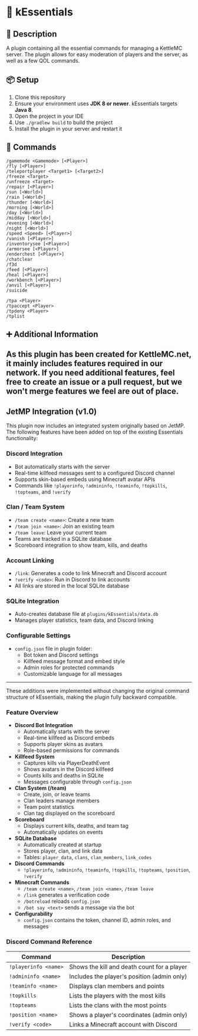 # 💙 kEssentials

## 📝 Description
A plugin containing all the essential commands for managing a KettleMC server.
The plugin allows for easy moderation of players and the server, as well as a few QOL commands.

## 📦 Setup
1. Clone this repository
2. Ensure your environment uses **JDK 8 or newer**. kEssentials targets **Java 8**.
3. Open the project in your IDE
4. Use `./gradlew build` to build the project
5. Install the plugin in your server and restart it

## 🧾 Commands
```
/gamemode <Gamemode> [<Player>]
/fly [<Player>]
/teleportplayer <Target1> [<Target2>]
/freeze <Target>
/unfreeze <Target>
/repair [<Player>]
/sun [<World>]
/rain [<World>]
/thunder [<World>]
/morning [<World>]
/day [<World>]
/midday [<World>]
/evening [<World>]
/night [<World>]
/speed <Speed> [<Player>]
/vanish [<Player>]
/inventorysee [<Player>]
/armorsee [<Player>]
/enderchest [<Player>]
/chatclear
/f3d
/feed [<Player>]
/heal [<Player>]
/workbench [<Player>]
/anvil [<Player>]
/suicide

/tpa <Player>
/tpaccept <Player>
/tpdeny <Player>
/tplist
```

## ➕ Additional Information
As this plugin has been created for KettleMC.net, it mainly includes features required in our network. If you need additional features, feel free to create an issue or a pull request, but we won't merge features we feel are out of place.
---

## JetMP Integration (v1.0)

This plugin now includes an integrated system originally based on JetMP. The following features have been added on top of the existing Essentials functionality:

### Discord Integration
- Bot automatically starts with the server
- Real-time killfeed messages sent to a configured Discord channel
- Supports skin-based embeds using Minecraft avatar APIs
- Commands like `!playerinfo`, `!admininfo`, `!teaminfo`, `!topkills`, `!topteams`, and `!verify`

### Clan / Team System
- `/team create <name>`: Create a new team
- `/team join <name>`: Join an existing team
- `/team leave`: Leave your current team
- Teams are tracked in a SQLite database
- Scoreboard integration to show team, kills, and deaths

### Account Linking
- `/link`: Generates a code to link Minecraft and Discord account
- `!verify <code>`: Run in Discord to link accounts
- All links are stored in the local SQLite database

### SQLite Integration
- Auto-creates database file at `plugins/kEssentials/data.db`
- Manages player statistics, team data, and Discord linking

### Configurable Settings
- `config.json` file in plugin folder:
  - Bot token and Discord settings
  - Killfeed message format and embed style
  - Admin roles for protected commands
  - Customizable language for all messages

---

These additions were implemented without changing the original command structure of kEssentials, making the plugin fully backward compatible.

### Feature Overview

- **Discord Bot Integration**
  - Automatically starts with the server
  - Real-time killfeed as Discord embeds
  - Supports player skins as avatars
  - Role-based permissions for commands
- **Killfeed System**
  - Captures kills via PlayerDeathEvent
  - Shows avatars in the Discord killfeed
  - Counts kills and deaths in SQLite
  - Messages configurable through `config.json`
- **Clan System (/team)**
  - Create, join, or leave teams
  - Clan leaders manage members
  - Team point statistics
  - Clan tag displayed on the scoreboard
- **Scoreboard**
  - Displays current kills, deaths, and team tag
  - Automatically updates on events
- **SQLite Database**
  - Automatically created at startup
  - Stores player, clan, and link data
  - Tables: `player_data`, `clans`, `clan_members`, `link_codes`
- **Discord Commands**
  - `!playerinfo`, `!admininfo`, `!teaminfo`, `!topkills`, `!topteams`, `!position`, `!verify`
- **Minecraft Commands**
  - `/team create <name>`, `/team join <name>`, `/team leave`
  - `/link` generates a verification code
  - `/botreload` reloads `config.json`
  - `/bot say <text>` sends a message via the bot
- **Configurability**
  - `config.json` contains the token, channel ID, admin roles, and messages

### Discord Command Reference

| Command | Description |
|---------|-------------|
| `!playerinfo <name>` | Shows the kill and death count for a player |
| `!admininfo <name>` | Includes the player's position (admin only) |
| `!teaminfo <name>` | Displays clan members and points |
| `!topkills` | Lists the players with the most kills |
| `!topteams` | Lists the clans with the most points |
| `!position <name>` | Shows a player's coordinates (admin only) |
| `!verify <code>` | Links a Minecraft account with Discord |

